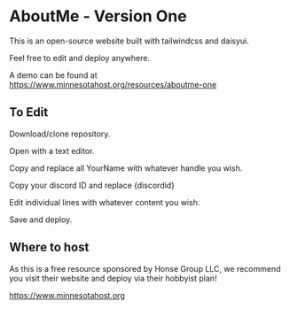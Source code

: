 # AboutMe - Version One

This is an open-source website built with tailwindcss and daisyui.

Feel free to edit and deploy anywhere.

A demo can be found at https://www.minnesotahost.org/resources/aboutme-one

## To Edit
Download/clone repository.

Open with a text editor.

Copy and replace all YourName with whatever handle you wish.

Copy your discord ID and replace {discordid}

Edit individual lines with whatever content you wish.

Save and deploy.

## Where to host
As this is a free resource sponsored by Honse Group LLC, we recommend you visit their website and deploy via their hobbyist plan!

https://www.minnesotahost.org
